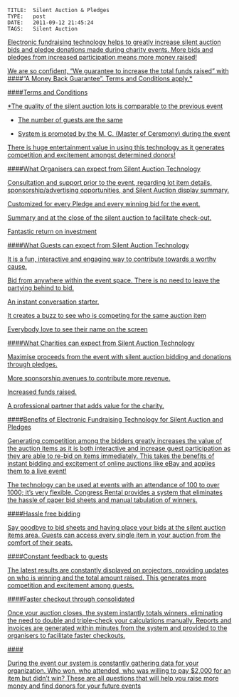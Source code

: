     
    TITLE: 	Silent Auction & Pledges	
    TYPE: 	post	
    DATE: 	2011-09-12 21:45:24	
    TAGS: 	Silent Auction	




<a href="http://congressrental.com.au/wp-content/uploads/2011/09/16.png">



Electronic fundraising technology helps to greatly increase silent auction bids and pledge donations made during charity events. More bids and pledges from increased participation means more money raised!



We are so confident, “We guarantee to increase the total funds raised” with ####“A Money Back Guarantee”. Terms and Conditions apply.*





####Terms and Conditions



*The quality of the silent auction lots is comparable to the previous event



* The number of guests are the same



* System is promoted by the M. C. (Master of Ceremony) during the event




There is huge entertainment value in using this technology as it generates competition and excitement amongst determined donors!





####What Organisers can expect from Silent Auction Technology



Consultation and support prior to the event, regarding lot item details, sponsorship/advertising opportunities, and Silent Auction display summary.



Customized <a href="wp-content/uploads/2011/09/silent_auction_invoice.png">  for every Pledge and every winning bid for the event.



Summary and <a href="wp-content/uploads/2011/09/silent_auction_report.png"> at the close of the silent auction to facilitate check-out.



Fantastic return on investment





####What Guests can expect from Silent Auction Technology



<a href="http://congressrental.com.au/wp-content/uploads/2011/09/22.png">



It is a fun, interactive and engaging way to contribute towards a worthy cause.



Bid from anywhere within the event space.  There is no need to leave the partying behind to bid.



An instant conversation starter.



It creates a buzz to see who is competing for the same auction item



Everybody love to see their name on the screen





####What Charities can expect from Silent Auction Technology



Maximise proceeds from the event with silent auction bidding and donations through pledges.



More sponsorship avenues to contribute more revenue.



Increased funds raised.



A professional partner that adds value for the charity.





####Benefits of Electronic Fundraising Technology for Silent Auction and Pledges



Generating competition among the bidders greatly increases the value of the auction items as it is both interactive and increase guest participation as they are able to re-bid on items immediately.  This takes the benefits of instant bidding and excitement of online auctions like eBay and applies them to a live event!



The technology can be used at events with an attendance of 100 to over 1000; it’s very flexible.  Congress Rental provides a system that eliminates the hassle of paper bid sheets and manual tabulation of winners.





####Hassle free bidding



Say goodbye to bid sheets and having place your bids at the silent auction items area.  Guests can access every single item in your auction from the comfort of their seats.





####Constant feedback to guests



The latest results are constantly displayed on projectors, providing updates on who is winning and the total amount raised. This generates more competition and excitement among guests.





####Faster checkout through consolidated <a href="wp-content/uploads/2011/09/silent_auction_invoice.png">



Once your auction closes, the system instantly totals winners, eliminating the need to double and triple-check your calculations manually.  Reports and invoices are generated within minutes from the system and provided to the organisers to facilitate faster checkouts.





####<a href="wp-content/uploads/2011/09/silent_auction_report.png"> 



During the event our system is constantly gathering data for your organization. Who won, who attended, who was willing to pay $2,000 for an item but didn’t win? These are all questions that will help you raise more money and find donors for your future events







